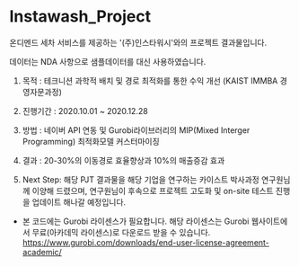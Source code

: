 # Instawash_Project

온디멘드 세차 서비스를 제공하는 '(주)인스타워시'와의 프로젝트 결과물입니다. 

데이터는 NDA 사항으로 샘플데이터를 대신 사용하였습니다. 

1. 목적 : 테크니션 과학적 배치 및 경로 최적화를 통한 수익 개선 (KAIST IMMBA 경영자문과정) 

2. 진행기간 : 2020.10.01 ~ 2020.12.28 

3. 방법 : 네이버 API 연동 및 Gurobi라이브러리의 MIP(Mixed Interger Programming) 최적화모델 커스터마이징 

4. 결과 : 20-30%의 이동경로 효율향상과 10%의 매출증감 효과

5. Next Step: 해당 PJT 결과물을 해당 기업을 연구하는 카이스트 박사과정 연구원님께 이양해 드렸으며, 
연구원님이 후속으로 프로젝트 고도화 및 on-site 테스트 진행을 업데이트 해나갈 예정입니다. 


* 본 코드에는 Gurobi 라이센스가 필요합니다. 
해당 라이센스는 Gurobi 웹사이트에서 무료(아카데믹 라이센스)로 다운로드 받을 수 있습니다. 
https://www.gurobi.com/downloads/end-user-license-agreement-academic/
